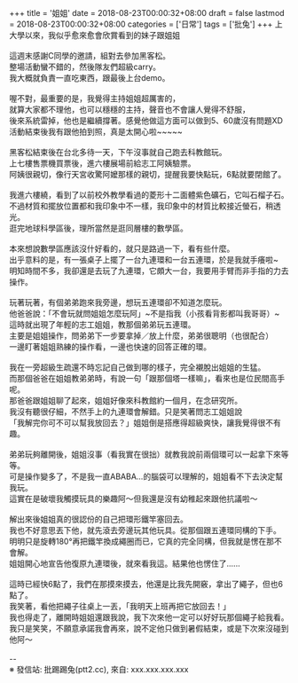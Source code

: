 +++
title = '姐姐'
date = 2018-08-23T00:00:32+08:00
draft = false
lastmod = 2018-08-23T00:00:32+08:00
categories = ['日常']
tags = ['批兔']
+++
上大學以來，我似乎愈來愈會欣賞看到的妹子跟姐姐<br>
<br>
這週末感謝C同學的邀請，組對去參加黑客松。<br>
整場活動蠻不錯的，然後隊友們超級carry。<br>
我大概就負責一直吃東西，跟最後上台demo。<br>
<br>
喔不對，最重要的是，我覺得主持姐姐超厲害的，<br>
就算大家都不理他，也可以穩穩的主持，聲音也不會讓人覺得不舒服，<br>
後來系統雷掉，他也是繼續撐著。感覺他做這方面可以做到5、60歲沒有問題XD<br>
活動結束後我有跟他拍到照，真是太開心啦~~~~~<br>
<br>
黑客松結束後在台北多待一天，下午沒事就自己跑去科教館玩。<br>
上七樓售票機買票後，進六樓展場前給志工阿姨驗票。<br>
阿姨很親切，像行天宮收驚阿嬤那樣的親切，提醒我要快點玩，6點就要閉館了。<br>
<br>
我進六樓繞，看到了以前校外教學看過的菱形十二面體紫色礦石，它叫石榴子石。<br>
不過材質和擺放位置都和我印象中不一樣，我印象中的材質比較接近螢石，稍透光。<br>
逛完地球科學區後，理所當然是逛同層樓的數學區。<br>
<br>
本來想說數學區應該沒什好看的，就只是路過一下，看有些什麼。<br>
出乎意料的是，有一張桌子上擺了一台九連環和一台五連環，於是我就手癢啦~<br>
明知時間不多，我卻還是去玩了九連環，它頗大一台，我要用手臂而非手指的力去操作。<br>
<br>
玩著玩著，有個弟弟跑來我旁邊，想玩五連環卻不知道怎麼玩。<br>
他爸爸說：「不會玩就問姐姐怎麼玩阿」~不是指我（小孩看背影都叫我哥哥）~<br>
這時就出現了年輕的志工姐姐，教那個弟弟玩五連環。<br>
主要是姐姐操作，問弟弟下一步要拿掉／放上什麼，弟弟很聰明（也很配合）<br>
一邊盯著姐姐熟練的操作看，一邊也快速的回答正確的環。<br>
<br>
我在一旁超級生疏還不時忘記自己做到哪的樣子，完全襯脫出姐姐的生猛。<br>
而那個爸爸在姐姐教弟弟時，有說一句「跟那個塔一樣嘛」，看來也是位民間高手呢。<br>
那爸爸跟姐姐聊了起來，姐姐好像來科教館約一個月，在念研究所。<br>
我沒有聽很仔細，不然手上的九連環會解錯。只是笑著問志工姐姐說<br>
「我解完你可不可以幫我放回去？」姐姐倒是搭應得超級爽快，讓我覺得很不有趣。<br>
<br>
弟弟玩夠離開後，姐姐沒事（看我實在很拙）就教我說前兩個環可以一起拿下來等等。<br>
可是操作變多了，不是我一直ABABA...的腦袋可以理解的，姐姐看不下去決定幫我玩。<br>
這實在是破壞我觸摸玩具的樂趣阿～但我還是沒有幼稚起來跟他抗議啦～<br>
<br>
解出來後姐姐真的很認份的自己把環形鐵竿塞回去。<br>
我也不好意思丟下他，就先滾去旁邊玩其他玩具。從那個跟五連環同構的下手。<br>
明明只是旋轉180°再把鐵竿換成繩圈而已，它真的完全同構，但我就是愣在那不會解。<br>
姐姐開心地宣告他復原九連環後，就來看我這。結果他也愣住了......<br>
<br>
這時已經快6點了，我們在那摸來摸去，他還是比我先開竅，拿出了繩子，但也6點了。<br>
我笑著，看他把繩子往桌上一丟，「我明天上班再把它放回去！」<br>
我也得走了，離開時姐姐還跟我說，我下次來他一定可以好好玩那個繩子給我看。<br>
我只是笑笑，不願意承諾我會再來，說不定他只做到暑假結束，或是下次來沒碰到他阿～<br>
<br>
--<br>
※ 發信站: 批踢踢兔(ptt2.cc), 來自: xxx.xxx.xxx.xxx<br>
